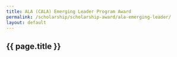 ```yaml
---
title: ALA (CALA) Emerging Leader Program Award
permalink: /scholarship/scholarship-award/ala-emerging-leader/
layout: default
---
```


## {{ page.title }}